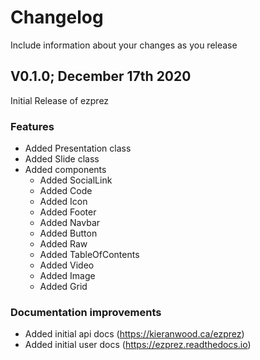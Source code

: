 # Changelog

Include information about your changes as you release 

## V0.1.0; December 17th 2020

Initial Release of ezprez

### Features

- Added Presentation class
- Added Slide class
- Added components
  - Added SocialLink
  - Added Code
  - Added Icon
  - Added Footer
  - Added Navbar
  - Added Button
  - Added Raw
  - Added TableOfContents
  - Added Video
  - Added Image
  - Added Grid

### Documentation improvements

- Added initial api docs (https://kieranwood.ca/ezprez)
- Added initial user docs (https://ezprez.readthedocs.io)
